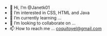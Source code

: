 - 👋 Hi, I’m @Janetk01
- 👀 I’m interested in CSS, HTML and Java
- 🌱 I’m currently learning ...
- 💞️ I’m looking to collaborate on ...
- 📫 How to reach me ... coquitoyel@gmail.com 

<!---
Janetk01/Janetk01 is a ✨ special ✨ repository because its `README.md` (this file) appears on your GitHub profile.
You can click the Preview link to take a look at your changes.
--->
